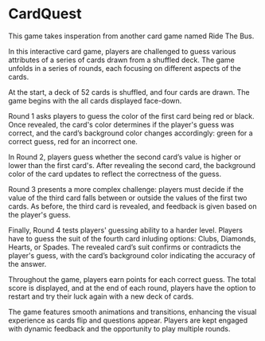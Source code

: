 # CardQuest

This game takes insperation from another card game named Ride The Bus.

In this interactive card game, players are challenged to guess various attributes of a series of cards drawn from a shuffled deck. The game unfolds in a series of rounds, each focusing on different aspects of the cards.

At the start, a deck of 52 cards is shuffled, and four cards are drawn. The game begins with the all cards displayed face-down.

Round 1 asks players to guess the color of the first card being red or black. Once revealed, the card's color determines if the player's guess was correct, and the card’s background color changes accordingly: green for a correct guess, red for an incorrect one.

In Round 2, players guess whether the second card’s value is higher or lower than the first card's. After revealing the second card, the background color of the card updates to reflect the correctness of the guess.

Round 3 presents a more complex challenge: players must decide if the value of the third card falls between or outside the values of the first two cards. As before, the third card is revealed, and feedback is given based on the player's guess.

Finally, Round 4 tests players' guessing ability to a harder level. Players have to guess the suit of the fourth card inluding options: Clubs, Diamonds, Hearts, or Spades. The revealed card’s suit confirms or contradicts the player's guess, with the card’s background color indicating the accuracy of the answer.

Throughout the game, players earn points for each correct guess. The total score is displayed, and at the end of each round, players have the option to restart and try their luck again with a new deck of cards.

The game features smooth animations and transitions, enhancing the visual experience as cards flip and questions appear. Players are kept engaged with dynamic feedback and the opportunity to play multiple rounds.


